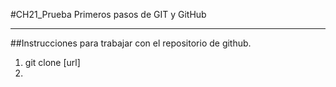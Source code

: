 #CH21_Prueba
Primeros pasos de GIT y GitHub




---

##Instrucciones para trabajar con el repositorio de github.

1. git clone [url]
2. 

